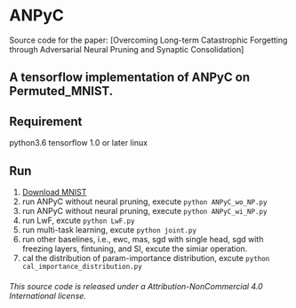 # ANPyC
Source code for the paper:
[Overcoming Long-term Catastrophic Forgetting through
Adversarial Neural Pruning and Synaptic Consolidation]

## A tensorflow implementation of ANPyC on Permuted_MNIST.

## Requirement
python3.6
tensorflow 1.0 or later
linux

## Run
1. [Download MNIST](http://yann.lecun.com/exdb/mnist/)
2. run ANPyC without neural pruning, execute `python ANPyC_wo_NP.py`
3. run ANPyC without neural pruning, execute `python ANPyC_wi_NP.py`
4. run LwF, excute `python LwF.py`
5. run multi-task learning, excute `python joint.py`
6. run other baselines, i.e., ewc, mas, sgd with single head, sgd with freezing layers, fintuning, and SI, excute the simiar operation. 
7. cal the distribution of param-importance distribution, excute `python cal_importance_distribution.py`


###### This source code is released under a Attribution-NonCommercial 4.0 International license.

